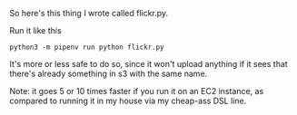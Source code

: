 So here's this thing I wrote called flickr.py.

Run it like this

    python3 -m pipenv run python flickr.py

It's more or less safe to do so, since it won't upload anything if it sees that there's already something in s3 with the same name.

Note: it goes 5 or 10 times faster if you run it on an EC2 instance,
as compared to running it in my house via my cheap-ass DSL line.
